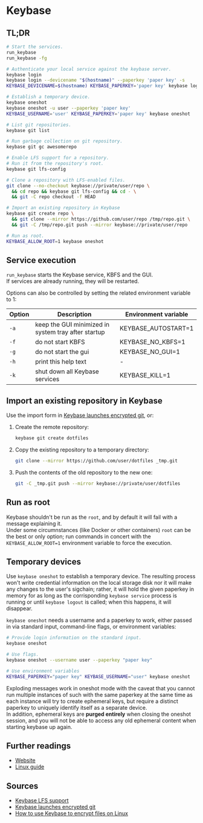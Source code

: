 # Keybase

## TL;DR

```sh
# Start the services.
run_keybase
run_keybase -fg

# Authenticate your local service against the keybase server.
keybase login
keybase login --devicename "$(hostname)" --paperkey 'paper key' -s
KEYBASE_DEVICENAME=$(hostname) KEYBASE_PAPERKEY='paper key' keybase login

# Establish a temporary device.
keybase oneshot
keybase oneshot -u user --paperkey 'paper key'
KEYBASE_USERNAME='user' KEYBASE_PAPERKEY='paper key' keybase oneshot

# List git repositories.
keybase git list

# Run garbage collection on git repository.
keybase git gc awesomerepo

# Enable LFS support for a repository.
# Run it from the repository's root.
keybase git lfs-config

# Clone a repository with LFS-enabled files.
git clone --no-checkout keybase://private/user/repo \
  && cd repo && keybase git lfs-config && cd - \
  && git -C repo checkout -f HEAD

# Import an existing repository in Keybase
keybase git create repo \
  && git clone --mirror https://github.com/user/repo /tmp/repo.git \
  && git -C /tmp/repo.git push --mirror keybase://private/user/repo

# Run as root.
KEYBASE_ALLOW_ROOT=1 keybase oneshot
```

## Service execution

`run_keybase` starts the Keybase service, KBFS and the GUI.  
If services are already running, they will be restarted.

Options can also be controlled by setting the related environment variable to 1:

| Option | Description                                         | Environment variable |
| ------ | --------------------------------------------------- | -------------------- |
| `-a`   | keep the GUI minimized in system tray after startup | KEYBASE_AUTOSTART=1  |
| `-f`   | do not start KBFS                                   | KEYBASE_NO_KBFS=1    |
| `-g`   | do not start the gui                                | KEYBASE_NO_GUI=1     |
| `-h`   | print this help text                                | -                    |
| `-k`   | shut down all Keybase services                      | KEYBASE_KILL=1       |

## Import an existing repository in Keybase

Use the import form in [Keybase launches encrypted git], or:

1. Create the remote repository:

   ```sh
   keybase git create dotfiles
   ```

1. Copy the existing repository to a temporary directory:

   ```sh
   git clone --mirror https://github.com/user/dotfiles _tmp.git
   ```

1. Push the contents of the old repository to the new one:

   ```sh
   git -C _tmp.git push --mirror keybase://private/user/dotfiles
   ```

## Run as root

Keybase shouldn't be run as the `root`, and by default it will fail with a message explaining it.  
Under some circumnstances (like Docker or other containers) `root` can be the best or only option; run commands in concert with the `KEYBASE_ALLOW_ROOT=1` environment variable to force the execution.

## Temporary devices

Use `keybase oneshot` to establish a temporary device. The resulting process won't write credential information on the local storage disk nor it will make any changes to the user's sigchain; rather, it will hold the given paperkey in memory for as long as the corrisponding `keybase service` process is running or until `keybase logout` is called; when this happens, it will disappear.

`keybase oneshot` needs a username and a paperkey to work, either passed in via standard input, command-line flags, or environment variables:

```sh
# Provide login information on the standard input.
keybase oneshot

# Use flags.
keybase oneshot --username user --paperkey "paper key"

# Use environment variables
KEYBASE_PAPERKEY="paper key" KEYBASE_USERNAME="user" keybase oneshot
```

Exploding messages work in oneshot mode with the caveat that you cannot run multiple instances of such with the same paperkey at the same time as each instance will try to create ephemeral keys, but require a distinct paperkey to uniquely identify itself as a separate device.  
In addition, ephemeral keys are **purged entirely** when closing the oneshot session, and you will not be able to access any old ephemeral content when starting keybase up again.

## Further readings

- [Website]
- [Linux guide]

[linux guide]: https://book.keybase.io/guides/linux
[website]: https://keybase.io/

## Sources

- [Keybase LFS support]
- [Keybase launches encrypted git]
- [How to use Keybase to encrypt files on Linux]

[how to use keybase to encrypt files on linux]: https://www.addictivetips.com/ubuntu-linux-tips/keybase-encrypt-files-linux/
[keybase launches encrypted git]: https://keybase.io/blog/encrypted-git-for-everyone
[keybase lfs support]: https://github.com/keybase/client/issues/8936
